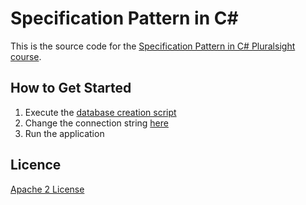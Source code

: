 Specification Pattern in C#
=====================

This is the source code for the [Specification Pattern in C# Pluralsight course][L1].

How to Get Started
--------------

1. Execute the [database creation script][L2]
2. Change the connection string [here][L3]
3. Run the application

Licence
--------------
[Apache 2 License][L4]

[L1]: http://www.pluralsight.com/courses/csharp-specification-pattern
[L2]: src/DatabaseWithDirector.sql
[L3]: src/UI/App.xaml.cs
[L4]: http://www.apache.org/licenses/LICENSE-2.0
